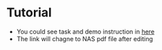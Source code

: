 # Tutorial
- You could see task and demo instruction in [here](https://docs.google.com/document/d/1mUEYPLgOjfn8fjTVfcmZXZhxOXH_VHghzZ3bmzI8MBc/edit?usp=share_link)
- The link will chagne to NAS pdf file after editing

